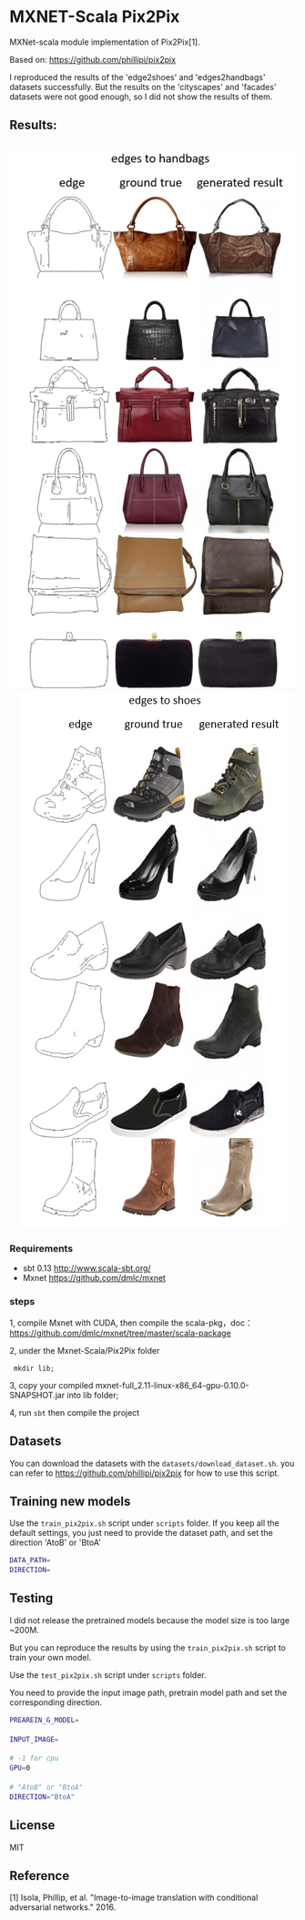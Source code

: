 # MXNET-Scala Pix2Pix
MXNet-scala module implementation of Pix2Pix[1].

Based on: 
https://github.com/phillipi/pix2pix

I reproduced the results of the 'edge2shoes' and 'edges2handbags' datasets successfully.
But the results on the 'cityscapes' and 'facades' datasets were not good enough, so I did not show the results of them.

## Results:

<div align='center'>
  <img src='results/edges2handbags.png'>
</div>

<div align='center'>
  <img src='results/edges2shoes.png'>
</div>

### Requirements

* sbt 0.13 http://www.scala-sbt.org/
* Mxnet https://github.com/dmlc/mxnet

### steps

1, compile Mxnet with CUDA, then compile the scala-pkg，doc： https://github.com/dmlc/mxnet/tree/master/scala-package

2, under the Mxnet-Scala/Pix2Pix folder 
```bah
 mkdir lib;
```
3, copy your compiled mxnet-full_2.11-linux-x86_64-gpu-0.10.0-SNAPSHOT.jar into lib folder;

4, run `sbt` then compile the project

## Datasets
You can download the datasets with the `datasets/download_dataset.sh`. you can refer to https://github.com/phillipi/pix2pix
for how to use this script.

## Training new models

Use the `train_pix2pix.sh` script under `scripts` folder.
If you keep all the default settings, you just need to provide the dataset path, and set the direction 'AtoB' or 'BtoA'
```bash
DATA_PATH=
DIRECTION=
```

## Testing

I did not release the pretrained models because the model size is too large ~200M.

But you can reproduce the results by using the `train_pix2pix.sh` script to train your own model.

Use the `test_pix2pix.sh` script under `scripts` folder.

You need to provide the input image path, pretrain model path and set the corresponding direction.

```bash
PREAREIN_G_MODEL=

INPUT_IMAGE=

# -1 for cpu
GPU=0

# "AtoB" or "BtoA"
DIRECTION="BtoA"
```

## License
MIT

## Reference
[1] Isola, Phillip, et al. "Image-to-image translation with conditional adversarial networks." 2016.
